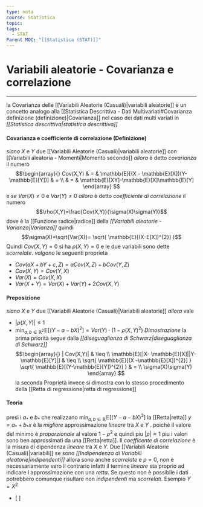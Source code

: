 ```yaml
---
type: nota
course: Statistica
topic: 
tags:
  - STAT
Parent MOC: "[[Statistica (STAT)]]"
---
```

# Variabili aleatorie - Covarianza e correlazione
---
la Covarianza delle [[Variabili Aleatorie (Casuali)|variabili aleatorie]] è un concetto analogo alla [[Statistica Descrittiva - Dati Multivariati#Covarianza definizione (definizione)|Covarianza]] nel caso dei dati multi variati in _[[Statistica descrittiva|statistica descrittiva]]_
#### Covarianza e coefficiente di correlazione (Definizione)
_siano_ $X$ e $Y$ due [[Variabili Aleatorie (Casuali)|variabili aleatorie]] con [[Variabili aleatoria - Momenti|Momento secondo]] 
_allora_ è detto _covarianza_ il numero $$\begin{array}{}
Cov(X,Y) & = & \mathbb{E}[(X - \mathbb{E}[X])(Y-\mathbb{E}[Y])] & = \\
 & = & \mathbb{E}[XY]-\mathbb{E}[X]\mathbb{E}[Y]
\end{array}
$$
e _se_ $Var(X)\not=0$ e $Var(Y)\not=0$ 
_allora_ è detto _coefficiente di correlazione_ il numero $$\rho(X,Y)=\frac{Cov(X,Y)}{\sigma(X)\sigma(Y)}$$dove è la [[Funzione radice|radice]] della _[[Variabili aleatorie - Varianza|Varianza]]_ quindi $$\sigma(X)=\sqrt{Var(X)}= \sqrt{ \mathbb{E}[(X-E[X])^{2}] }$$ 
Quindi $Cov(X,Y)=0$ si ha $\rho(X,Y)=0$ e le due variabili sono dette _scorrelate_.
_valgono_ le seguenti proprieta
- $Cov(aX+bY+c,Z)=aCov(X,Z)+bCov(Y,Z)$
- $Cov(X,Y)=Cov(Y,X)$
- $Var(X)=Cov(X,X)$
- $Var(X+Y)=Var(X)+Var(Y)+2Cov(X,Y)$


#### Preposizione
_siano_ $X$ e $Y$ due [[Variabili Aleatorie (Casuali)|Variabili aleatorie]] 
_allora_ vale
- $|\rho(X,Y)| \leq 1$
- $\min_{a,b\in \mathbb{R}^{2}}\mathbb{E}[(Y-a-bX)^{2}]=Var(Y)\cdot (1-\rho(X,Y)^{2})$
_Dimostrazione_
	la prima priorità segue dalla _[[diseguaglianza di Schwarz|diseguaglianza di Schwarz]]_$$\begin{array}{}
	| Cov(X,Y)|  & \leq \\
   \mathbb{E}[|X- \mathbb{E}[X]||Y-\mathbb{E}[Y]|]  & \leq \\
\sqrt{ \mathbb{E}[(X -\mathbb{E}[X])^{2}] } \sqrt{ \mathbb{E}[(Y-\mathbb{E}[Y])^{2}] }  & = \\
\sigma(X)\sigma(Y)   
\end{array}
	$$
	la seconda Proprietà invece si dimostra con lo stesso procedimento della [[Retta di regressione|retta di regressione]]


#### Teoria 
presi i $a_{*}$ e $b_{*}$ che realizzano $\min_{a,b \in \mathbb{R}}\mathbb{E}[(Y-a-bX)^{2}]$ la [[Retta|retta]] $y=a_{*}+b_{*}x$ è la _migliore_ approssimazione _lineare_ tra $X$ e $Y$ .
poiché il valore del minimo è _proporzionale_ al valore $1 - \rho^{2}$ e quindi piu $|\rho| \approx 1$ piu i valori sono ben approssimati da una [[Retta|retta]].
Il _coefficente di correlazione_ è la misura di  dipendenza _lineare_ tra $X$ e $Y$.
Due [[Variabili Aleatorie (Casuali)|variabili]] se sono _[[Indipendenza di Variabili aleatorie|indipendenti]]_ allora sono anche _scorrelate_ e $\rho =0$, non è necessariamente vero il contrario infatti il termine _lineare_ sta proprio ad indicare l approssimazione con una _retta_. Se questo non è possibile i dati potrebbero comunque risultare non _indipendenti_ ma _scorrelati_. 
Esempio $Y=X^{2}$
- [ ] 
